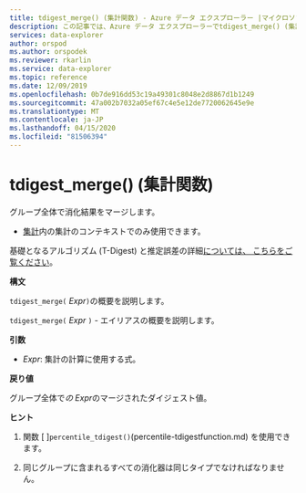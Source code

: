 ```yaml
---
title: tdigest_merge() (集計関数) - Azure データ エクスプローラー |マイクロソフトドキュメント
description: この記事では、Azure データ エクスプローラーでtdigest_merge() (集計関数) について説明します。
services: data-explorer
author: orspod
ms.author: orspodek
ms.reviewer: rkarlin
ms.service: data-explorer
ms.topic: reference
ms.date: 12/09/2019
ms.openlocfilehash: 0b7de916dd53c19a49301c8048e2d8867d1b1249
ms.sourcegitcommit: 47a002b7032a05ef67c4e5e12de7720062645e9e
ms.translationtype: MT
ms.contentlocale: ja-JP
ms.lasthandoff: 04/15/2020
ms.locfileid: "81506394"
---
```

# <a name="tdigest_merge-aggregation-function"></a>tdigest_merge() (集計関数)

グループ全体で消化結果をマージします。 

* [集計](summarizeoperator.md)内の集計のコンテキストでのみ使用できます。

基礎となるアルゴリズム (T-Digest) と推定誤差の詳細[については、 こちらをご覧ください](percentiles-aggfunction.md#estimation-error-in-percentiles)。

**構文**

`tdigest_merge(` *Expr*`)`の概要を説明します。

`tdigest_merge(` *Expr* `)` - エイリアスの概要を説明します。

**引数**

* *Expr*: 集計の計算に使用する式。 

**戻り値**

グループ全体で*の Expr*のマージされたダイジェスト値。
 

**ヒント**

1) 関数 [ ]`percentile_tdigest()`(percentile-tdigestfunction.md) を使用できます。

2) 同じグループに含まれるすべての消化器は同じタイプでなければなりません。